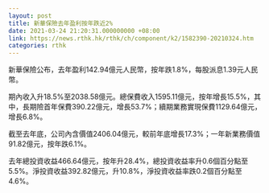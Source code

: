 ```yaml
---
layout: post
title: 新華保險去年盈利按年跌近2%
date: 2021-03-24 21:20:31.000000000 +08:00
link: https://news.rthk.hk/rthk/ch/component/k2/1582390-20210324.htm
categories: rthk
---
```


新華保險公布，去年盈利142.94億元人民幣，按年跌1.8%，每股派息1.39元人民幣。

期內收入升18.5%至2038.58億元。總保費收入1595.11億元，按年增長15.5%，其中，長期險首年保費390.22億元，增長53.7%；續期業務實現保費1129.64億元，增長6.8%。

截至去年底，公司內含價值2406.04億元，較前年底增長17.3%；一年新業務價值91.82億元，按年跌6.1%。

去年總投資收益466.64億元，按年升28.4%，總投資收益率升0.6個百分點至5.5%。淨投資收益392.82億元，升10.8%，淨投資收益率跌0.2個百分點至4.6%。
